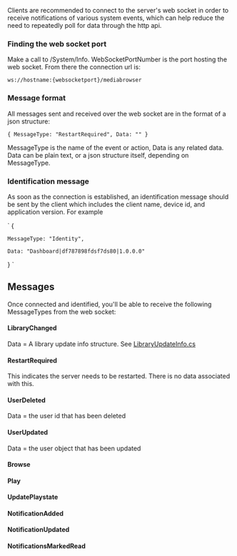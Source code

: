 Clients are recommended to connect to the server's web socket in order to receive notifications of various system events, which can help reduce the need to repeatedly poll for data through the http api.

### Finding the web socket port

Make a call to /System/Info. WebSocketPortNumber is the port hosting the web socket. From there the connection url is:

`
ws://hostname:{websocketport}/mediabrowser
`

### Message format

All messages sent and received over the web socket are in the format of a json structure:

`
{
    MessageType: "RestartRequired",
    Data: ""
}
`

MessageType is the name of the event or action, Data is any related data. Data can be plain text, or a json structure itself, depending on MessageType.

### Identification message

As soon as the connection is established, an identification message should be sent by the client which includes the client name, device id, and application version. For example

`
{

    MessageType: "Identity",

    Data: "Dashboard|df787898fdsf7ds80|1.0.0.0"
}
`

## Messages

Once connected and identified, you'll be able to receive the following MessageTypes from the web socket:

#### LibraryChanged
Data = A library update info structure. See [LibraryUpdateInfo.cs](https://github.com/MediaBrowser/MediaBrowser/blob/master/MediaBrowser.Model/Entities/LibraryUpdateInfo.cs)

#### RestartRequired
This indicates the server needs to be restarted. There is no data associated with this.

#### UserDeleted
Data = the user id that has been deleted

#### UserUpdated
Data = the user object that has been updated

#### Browse

#### Play

#### UpdatePlaystate

#### NotificationAdded
#### NotificationUpdated
#### NotificationsMarkedRead